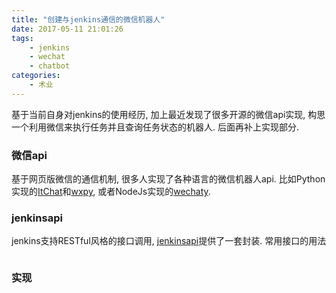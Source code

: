```yaml
---
title: "创建与jenkins通信的微信机器人"
date: 2017-05-11 21:01:26
tags:
    - jenkins
    - wechat
    - chatbot
categories:
    - 术业
---
```


基于当前自身对jenkins的使用经历, 加上最近发现了很多开源的微信api实现, 构思一个利用微信来执行任务并且查询任务状态的机器人.
后面再补上实现部分.

<!-- more -->

### 微信api
基于网页版微信的通信机制, 很多人实现了各种语言的微信机器人api.
比如Python实现的[ItChat](https://github.com/littlecodersh/ItChat)和[wxpy](https://github.com/youfou/wxpy), 或者NodeJs实现的[wechaty](https://github.com/Chatie/wechaty).

### jenkinsapi
jenkins支持RESTful风格的接口调用, [jenkinsapi](https://github.com/pycontribs/jenkinsapi)提供了一套封装. 常用接口的用法

```
```

### 实现
